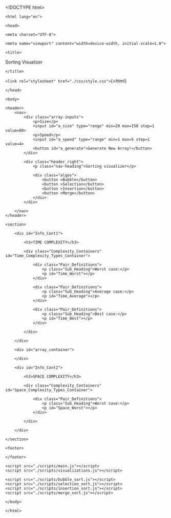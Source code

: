\<!DOCTYPE html\>

```{=html}
<html lang="en">
```
```{=html}
<head>
```
```{=html}
<meta charset="UTF-8">
```
```{=html}
<meta name="viewport" content="width=device-width, initial-scale=1.0">
```
```{=html}
<title>
```
Sorting Visualizer
```{=html}
</title>
```
`<link rel="stylesheet" href="./css/style.css">`{=html}

```{=html}
</head>
```
```{=html}
<body>
```
    <header>
        <nav>
            <div class="array-inputs">
                <p>Size</p>
                <input id="a_size" type="range" min=20 max=150 step=1 value=80>
                <p>Speed</p>
                <input id="a_speed" type="range" min=1 max=5 step=1 value=4>
                <button id="a_generate">Generate New Array!</button>
            </div>

            <div class="header_right">
                <p class="nav-heading">Sorting visualizer</p>

                <div class="algos">
                    <button >Bubble</button>
                    <button >Selection</button>
                    <button >Insertion</button>
                    <button >Merge</button>
                </div>
            </div>

        </nav>
    </header>

    <section>

        <div id="Info_Cont1">

            <h3>TIME COMPLEXITY</h3>

            <div class="Complexity_Containers" id="Time_Complexity_Types_Container">

                <div class="Pair_Definitions">
                    <p class="Sub_Heading">Worst case:</p>
                    <p id="Time_Worst"></p>
                </div>
                
                <div class="Pair_Definitions">
                    <p class="Sub_Heading">Average case:</p>
                    <p id="Time_Average"></p>
                </div>
                
                <div class="Pair_Definitions">
                    <p class="Sub_Heading">Best case:</p>
                    <p id="Time_Best"></p>
                </div>

            </div>

        </div>

        <div id="array_container">
            
        </div>

        <div id="Info_Cont2">

            <h3>SPACE COMPLEXITY</h3>

            <div class="Complexity_Containers" id="Space_Complexity_Types_Container">

                <div class="Pair_Definitions">
                    <p class="Sub_Heading">Worst case:</p>
                    <p id="Space_Worst"></p>
                </div>
                
            </div>

        </div>

    </section>

    <footer>

    </footer>

    <script src="./scripts/main.js"></script>  
    <script src="./scripts/visualizations.js"></script>  

    <script src="./scripts/bubble_sort.js"></script>
    <script src="./scripts/selection_sort.js"></script>
    <script src="./scripts/insertion_sort.js"></script>
    <script src="./scripts/merge_sort.js"></script>

```{=html}
</body>
```
```{=html}
</html>
```
